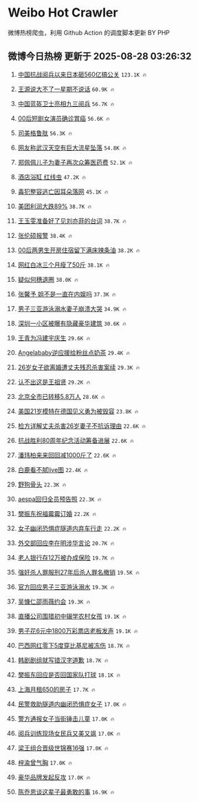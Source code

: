 # Weibo Hot Crawler 



微博热榜爬虫，利用 Github Action 的调度脚本更新 BY PHP 


## 微博今日热榜 更新于 2025-08-28 03:26:32 
1. [中国抗战阅兵以来日本砸560亿搞公关](https://s.weibo.com/weibo?q=%23%E4%B8%AD%E5%9B%BD%E6%8A%97%E6%88%98%E9%98%85%E5%85%B5%E4%BB%A5%E6%9D%A5%E6%97%A5%E6%9C%AC%E7%A0%B8560%E4%BA%BF%E6%90%9E%E5%85%AC%E5%85%B3%23&t=31&band_rank=1&Refer=top) `123.1K 🔥` 

1. [王源说大不了一星期不说话](https://s.weibo.com/weibo?q=%E7%8E%8B%E6%BA%90%E8%AF%B4%E5%A4%A7%E4%B8%8D%E4%BA%86%E4%B8%80%E6%98%9F%E6%9C%9F%E4%B8%8D%E8%AF%B4%E8%AF%9D&t=31&band_rank=2&Refer=top) `60.9K 🔥` 

1. [中国蓝盔卫士亮相九三阅兵](https://s.weibo.com/weibo?q=%23%E4%B8%AD%E5%9B%BD%E8%93%9D%E7%9B%94%E5%8D%AB%E5%A3%AB%E4%BA%AE%E7%9B%B8%E4%B9%9D%E4%B8%89%E9%98%85%E5%85%B5%23&t=31&band_rank=3&Refer=top) `56.7K 🔥` 

1. [00后短剧女演员确诊胃癌](https://s.weibo.com/weibo?q=%2300%E5%90%8E%E7%9F%AD%E5%89%A7%E5%A5%B3%E6%BC%94%E5%91%98%E7%A1%AE%E8%AF%8A%E8%83%83%E7%99%8C%23&t=31&band_rank=4&Refer=top) `56.6K 🔥` 

1. [司美格鲁肽](https://s.weibo.com/weibo?q=%E5%8F%B8%E7%BE%8E%E6%A0%BC%E9%B2%81%E8%82%BD&t=31&band_rank=5&Refer=top) `56.3K 🔥` 

1. [网友称武汉天空有巨大流星坠落](https://s.weibo.com/weibo?q=%23%E7%BD%91%E5%8F%8B%E7%A7%B0%E6%AD%A6%E6%B1%89%E5%A4%A9%E7%A9%BA%E6%9C%89%E5%B7%A8%E5%A4%A7%E6%B5%81%E6%98%9F%E5%9D%A0%E8%90%BD%23&t=31&band_rank=6&Refer=top) `54.8K 🔥` 

1. [郑佩佩儿子为妻子再次众筹医药费](https://s.weibo.com/weibo?q=%23%E9%83%91%E4%BD%A9%E4%BD%A9%E5%84%BF%E5%AD%90%E4%B8%BA%E5%A6%BB%E5%AD%90%E5%86%8D%E6%AC%A1%E4%BC%97%E7%AD%B9%E5%8C%BB%E8%8D%AF%E8%B4%B9%23&t=31&band_rank=7&Refer=top) `52.1K 🔥` 

1. [酒店浴缸 红线虫](https://s.weibo.com/weibo?q=%E9%85%92%E5%BA%97%E6%B5%B4%E7%BC%B8%20%E7%BA%A2%E7%BA%BF%E8%99%AB&t=31&band_rank=8&Refer=top) `47.2K 🔥` 

1. [毒犯整容逃亡因耳朵落网](https://s.weibo.com/weibo?q=%23%E6%AF%92%E7%8A%AF%E6%95%B4%E5%AE%B9%E9%80%83%E4%BA%A1%E5%9B%A0%E8%80%B3%E6%9C%B5%E8%90%BD%E7%BD%91%23&t=31&band_rank=9&Refer=top) `45.1K 🔥` 

1. [美团利润大跌89%](https://s.weibo.com/weibo?q=%E7%BE%8E%E5%9B%A2%E5%88%A9%E6%B6%A6%E5%A4%A7%E8%B7%8C89%25&t=31&band_rank=10&Refer=top) `38.7K 🔥` 

1. [王玉雯准备好了见刘亦菲的台词](https://s.weibo.com/weibo?q=%23%E7%8E%8B%E7%8E%89%E9%9B%AF%E5%87%86%E5%A4%87%E5%A5%BD%E4%BA%86%E8%A7%81%E5%88%98%E4%BA%A6%E8%8F%B2%E7%9A%84%E5%8F%B0%E8%AF%8D%23&t=31&band_rank=11&Refer=top) `38.7K 🔥` 

1. [张伦硕报警](https://s.weibo.com/weibo?q=%23%E5%BC%A0%E4%BC%A6%E7%A1%95%E6%8A%A5%E8%AD%A6%23&t=31&band_rank=12&Refer=top) `38.4K 🔥` 

1. [00后两男生开房住宿留下满床辣条油](https://s.weibo.com/weibo?q=%2300%E5%90%8E%E4%B8%A4%E7%94%B7%E7%94%9F%E5%BC%80%E6%88%BF%E4%BD%8F%E5%AE%BF%E7%95%99%E4%B8%8B%E6%BB%A1%E5%BA%8A%E8%BE%A3%E6%9D%A1%E6%B2%B9%23&t=31&band_rank=13&Refer=top) `38.2K 🔥` 

1. [网红白冰三个月瘦了50斤](https://s.weibo.com/weibo?q=%23%E7%BD%91%E7%BA%A2%E7%99%BD%E5%86%B0%E4%B8%89%E4%B8%AA%E6%9C%88%E7%98%A6%E4%BA%8650%E6%96%A4%23&t=31&band_rank=14&Refer=top) `38.1K 🔥` 

1. [疑似何穗退圈](https://s.weibo.com/weibo?q=%23%E7%96%91%E4%BC%BC%E4%BD%95%E7%A9%97%E9%80%80%E5%9C%88%23&t=31&band_rank=15&Refer=top) `38.0K 🔥` 

1. [张馨予 姐不是一直在内娱吗](https://s.weibo.com/weibo?q=%E5%BC%A0%E9%A6%A8%E4%BA%88%20%E5%A7%90%E4%B8%8D%E6%98%AF%E4%B8%80%E7%9B%B4%E5%9C%A8%E5%86%85%E5%A8%B1%E5%90%97&t=31&band_rank=16&Refer=top) `37.3K 🔥` 

1. [男子三亚游泳溺水妻子崩溃大哭](https://s.weibo.com/weibo?q=%23%E7%94%B7%E5%AD%90%E4%B8%89%E4%BA%9A%E6%B8%B8%E6%B3%B3%E6%BA%BA%E6%B0%B4%E5%A6%BB%E5%AD%90%E5%B4%A9%E6%BA%83%E5%A4%A7%E5%93%AD%23&t=31&band_rank=17&Refer=top) `34.9K 🔥` 

1. [深圳一小区被曝有隐藏豪华建筑](https://s.weibo.com/weibo?q=%23%E6%B7%B1%E5%9C%B3%E4%B8%80%E5%B0%8F%E5%8C%BA%E8%A2%AB%E6%9B%9D%E6%9C%89%E9%9A%90%E8%97%8F%E8%B1%AA%E5%8D%8E%E5%BB%BA%E7%AD%91%23&t=31&band_rank=18&Refer=top) `30.6K 🔥` 

1. [王青为冯建宇庆生](https://s.weibo.com/weibo?q=%23%E7%8E%8B%E9%9D%92%E4%B8%BA%E5%86%AF%E5%BB%BA%E5%AE%87%E5%BA%86%E7%94%9F%23&t=31&band_rank=19&Refer=top) `29.6K 🔥` 

1. [Angelababy逆应援给粉丝点奶茶](https://s.weibo.com/weibo?q=%23Angelababy%E9%80%86%E5%BA%94%E6%8F%B4%E7%BB%99%E7%B2%89%E4%B8%9D%E7%82%B9%E5%A5%B6%E8%8C%B6%23&t=31&band_rank=20&Refer=top) `29.4K 🔥` 

1. [26岁女子欲离婚遭丈夫残忍杀害案续](https://s.weibo.com/weibo?q=%2326%E5%B2%81%E5%A5%B3%E5%AD%90%E6%AC%B2%E7%A6%BB%E5%A9%9A%E9%81%AD%E4%B8%88%E5%A4%AB%E6%AE%8B%E5%BF%8D%E6%9D%80%E5%AE%B3%E6%A1%88%E7%BB%AD%23&t=31&band_rank=21&Refer=top) `29.3K 🔥` 

1. [认不出这是王祖贤](https://s.weibo.com/weibo?q=%23%E8%AE%A4%E4%B8%8D%E5%87%BA%E8%BF%99%E6%98%AF%E7%8E%8B%E7%A5%96%E8%B4%A4%23&t=31&band_rank=22&Refer=top) `29.2K 🔥` 

1. [北京全市已转移5.8万人](https://s.weibo.com/weibo?q=%23%E5%8C%97%E4%BA%AC%E5%85%A8%E5%B8%82%E5%B7%B2%E8%BD%AC%E7%A7%BB5.8%E4%B8%87%E4%BA%BA%23&t=31&band_rank=23&Refer=top) `28.6K 🔥` 

1. [美国21岁模特在德国见义勇为被毁容](https://s.weibo.com/weibo?q=%23%E7%BE%8E%E5%9B%BD21%E5%B2%81%E6%A8%A1%E7%89%B9%E5%9C%A8%E5%BE%B7%E5%9B%BD%E8%A7%81%E4%B9%89%E5%8B%87%E4%B8%BA%E8%A2%AB%E6%AF%81%E5%AE%B9%23&t=31&band_rank=24&Refer=top) `23.8K 🔥` 

1. [检方详解丈夫杀害26岁妻子不抗诉理由](https://s.weibo.com/weibo?q=%23%E6%A3%80%E6%96%B9%E8%AF%A6%E8%A7%A3%E4%B8%88%E5%A4%AB%E6%9D%80%E5%AE%B326%E5%B2%81%E5%A6%BB%E5%AD%90%E4%B8%8D%E6%8A%97%E8%AF%89%E7%90%86%E7%94%B1%23&t=31&band_rank=25&Refer=top) `22.6K 🔥` 

1. [抗战胜利80周年纪念活动筹备进展](https://s.weibo.com/weibo?q=%23%E6%8A%97%E6%88%98%E8%83%9C%E5%88%A980%E5%91%A8%E5%B9%B4%E7%BA%AA%E5%BF%B5%E6%B4%BB%E5%8A%A8%E7%AD%B9%E5%A4%87%E8%BF%9B%E5%B1%95%23&t=31&band_rank=26&Refer=top) `22.6K 🔥` 

1. [潘玮柏来来回回减1000斤了](https://s.weibo.com/weibo?q=%E6%BD%98%E7%8E%AE%E6%9F%8F%E6%9D%A5%E6%9D%A5%E5%9B%9E%E5%9B%9E%E5%87%8F1000%E6%96%A4%E4%BA%86&t=31&band_rank=27&Refer=top) `22.6K 🔥` 

1. [白鹿看不腻live图](https://s.weibo.com/weibo?q=%23%E7%99%BD%E9%B9%BF%E7%9C%8B%E4%B8%8D%E8%85%BBlive%E5%9B%BE%23&t=31&band_rank=28&Refer=top) `22.4K 🔥` 

1. [野狗骨头](https://s.weibo.com/weibo?q=%E9%87%8E%E7%8B%97%E9%AA%A8%E5%A4%B4&t=31&band_rank=29&Refer=top) `22.3K 🔥` 

1. [aespa回归全员预告照](https://s.weibo.com/weibo?q=%23aespa%E5%9B%9E%E5%BD%92%E5%85%A8%E5%91%98%E9%A2%84%E5%91%8A%E7%85%A7%23&t=31&band_rank=30&Refer=top) `22.3K 🔥` 

1. [樊振东祝福霉霉订婚](https://s.weibo.com/weibo?q=%23%E6%A8%8A%E6%8C%AF%E4%B8%9C%E7%A5%9D%E7%A6%8F%E9%9C%89%E9%9C%89%E8%AE%A2%E5%A9%9A%23&t=31&band_rank=31&Refer=top) `22.2K 🔥` 

1. [女子幽闭恐惧症隧道内弃车行走](https://s.weibo.com/weibo?q=%23%E5%A5%B3%E5%AD%90%E5%B9%BD%E9%97%AD%E6%81%90%E6%83%A7%E7%97%87%E9%9A%A7%E9%81%93%E5%86%85%E5%BC%83%E8%BD%A6%E8%A1%8C%E8%B5%B0%23&t=31&band_rank=32&Refer=top) `22.2K 🔥` 

1. [外交部回应李在明涉华言论](https://s.weibo.com/weibo?q=%23%E5%A4%96%E4%BA%A4%E9%83%A8%E5%9B%9E%E5%BA%94%E6%9D%8E%E5%9C%A8%E6%98%8E%E6%B6%89%E5%8D%8E%E8%A8%80%E8%AE%BA%23&t=31&band_rank=33&Refer=top) `20.7K 🔥` 

1. [老人银行存12万被办成保险](https://s.weibo.com/weibo?q=%E8%80%81%E4%BA%BA%E9%93%B6%E8%A1%8C%E5%AD%9812%E4%B8%87%E8%A2%AB%E5%8A%9E%E6%88%90%E4%BF%9D%E9%99%A9&t=31&band_rank=34&Refer=top) `19.7K 🔥` 

1. [强奸杀人罪服刑27年后杀人罪名撤销](https://s.weibo.com/weibo?q=%23%E5%BC%BA%E5%A5%B8%E6%9D%80%E4%BA%BA%E7%BD%AA%E6%9C%8D%E5%88%9127%E5%B9%B4%E5%90%8E%E6%9D%80%E4%BA%BA%E7%BD%AA%E5%90%8D%E6%92%A4%E9%94%80%23&t=31&band_rank=35&Refer=top) `19.5K 🔥` 

1. [官方回应男子三亚游泳溺水](https://s.weibo.com/weibo?q=%23%E5%AE%98%E6%96%B9%E5%9B%9E%E5%BA%94%E7%94%B7%E5%AD%90%E4%B8%89%E4%BA%9A%E6%B8%B8%E6%B3%B3%E6%BA%BA%E6%B0%B4%23&t=31&band_rank=36&Refer=top) `19.3K 🔥` 

1. [吴慷仁邵雨薇约会](https://s.weibo.com/weibo?q=%23%E5%90%B4%E6%85%B7%E4%BB%81%E9%82%B5%E9%9B%A8%E8%96%87%E7%BA%A6%E4%BC%9A%23&t=31&band_rank=37&Refer=top) `19.3K 🔥` 

1. [直播公司围猎初中辍学农村女孩](https://s.weibo.com/weibo?q=%E7%9B%B4%E6%92%AD%E5%85%AC%E5%8F%B8%E5%9B%B4%E7%8C%8E%E5%88%9D%E4%B8%AD%E8%BE%8D%E5%AD%A6%E5%86%9C%E6%9D%91%E5%A5%B3%E5%AD%A9&t=31&band_rank=38&Refer=top) `19.1K 🔥` 

1. [男子花6元中1800万彩票店老板发声](https://s.weibo.com/weibo?q=%23%E7%94%B7%E5%AD%90%E8%8A%B16%E5%85%83%E4%B8%AD1800%E4%B8%87%E5%BD%A9%E7%A5%A8%E5%BA%97%E8%80%81%E6%9D%BF%E5%8F%91%E5%A3%B0%23&t=31&band_rank=39&Refer=top) `19.1K 🔥` 

1. [巴西网红零下5度穿比基尼被冻伤](https://s.weibo.com/weibo?q=%23%E5%B7%B4%E8%A5%BF%E7%BD%91%E7%BA%A2%E9%9B%B6%E4%B8%8B5%E5%BA%A6%E7%A9%BF%E6%AF%94%E5%9F%BA%E5%B0%BC%E8%A2%AB%E5%86%BB%E4%BC%A4%23&t=31&band_rank=40&Refer=top) `18.7K 🔥` 

1. [韩剧剧组就写错汉字道歉](https://s.weibo.com/weibo?q=%23%E9%9F%A9%E5%89%A7%E5%89%A7%E7%BB%84%E5%B0%B1%E5%86%99%E9%94%99%E6%B1%89%E5%AD%97%E9%81%93%E6%AD%89%23&t=31&band_rank=41&Refer=top) `18.7K 🔥` 

1. [樊振东回应是否回国家队打球](https://s.weibo.com/weibo?q=%23%E6%A8%8A%E6%8C%AF%E4%B8%9C%E5%9B%9E%E5%BA%94%E6%98%AF%E5%90%A6%E5%9B%9E%E5%9B%BD%E5%AE%B6%E9%98%9F%E6%89%93%E7%90%83%23&t=31&band_rank=42&Refer=top) `18.1K 🔥` 

1. [上海月租650的房子](https://s.weibo.com/weibo?q=%E4%B8%8A%E6%B5%B7%E6%9C%88%E7%A7%9F650%E7%9A%84%E6%88%BF%E5%AD%90&t=31&band_rank=43&Refer=top) `17.7K 🔥` 

1. [民警救助隧道内幽闭恐惧症女子](https://s.weibo.com/weibo?q=%23%E6%B0%91%E8%AD%A6%E6%95%91%E5%8A%A9%E9%9A%A7%E9%81%93%E5%86%85%E5%B9%BD%E9%97%AD%E6%81%90%E6%83%A7%E7%97%87%E5%A5%B3%E5%AD%90%23&t=31&band_rank=44&Refer=top) `17.0K 🔥` 

1. [警方通报女子当街锤击儿童](https://s.weibo.com/weibo?q=%23%E8%AD%A6%E6%96%B9%E9%80%9A%E6%8A%A5%E5%A5%B3%E5%AD%90%E5%BD%93%E8%A1%97%E9%94%A4%E5%87%BB%E5%84%BF%E7%AB%A5%23&t=31&band_rank=45&Refer=top) `17.0K 🔥` 

1. [阅兵训练现场女民兵又美又飒](https://s.weibo.com/weibo?q=%23%E9%98%85%E5%85%B5%E8%AE%AD%E7%BB%83%E7%8E%B0%E5%9C%BA%E5%A5%B3%E6%B0%91%E5%85%B5%E5%8F%88%E7%BE%8E%E5%8F%88%E9%A3%92%23&t=31&band_rank=46&Refer=top) `17.0K 🔥` 

1. [梁王组合晋级世锦赛16强](https://s.weibo.com/weibo?q=%23%E6%A2%81%E7%8E%8B%E7%BB%84%E5%90%88%E6%99%8B%E7%BA%A7%E4%B8%96%E9%94%A6%E8%B5%9B16%E5%BC%BA%23&t=31&band_rank=47&Refer=top) `17.0K 🔥` 

1. [梓渝曾气胸](https://s.weibo.com/weibo?q=%E6%A2%93%E6%B8%9D%E6%9B%BE%E6%B0%94%E8%83%B8&t=31&band_rank=48&Refer=top) `17.0K 🔥` 

1. [豪华品牌发起反攻](https://s.weibo.com/weibo?q=%23%E8%B1%AA%E5%8D%8E%E5%93%81%E7%89%8C%E5%8F%91%E8%B5%B7%E5%8F%8D%E6%94%BB%23&t=31&band_rank=49&Refer=top) `17.0K 🔥` 

1. [陈乔恩谈这辈子最勇敢的事](https://s.weibo.com/weibo?q=%E9%99%88%E4%B9%94%E6%81%A9%E8%B0%88%E8%BF%99%E8%BE%88%E5%AD%90%E6%9C%80%E5%8B%87%E6%95%A2%E7%9A%84%E4%BA%8B&t=31&band_rank=50&Refer=top) `16.9K 🔥` 

